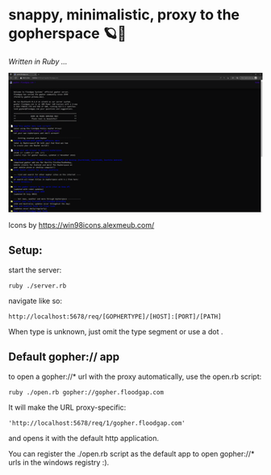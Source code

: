 # snappy, minimalistic, proxy to the gopherspace 🪐📂
*Written in Ruby ...*

![looks](https://github.com/Grimmgork/gophrprxy/blob/main/preview.png?raw=true)

Icons by https://win98icons.alexmeub.com/

## Setup:
start the server:
```
ruby ./server.rb
```
navigate like so:
```
http://localhost:5678/req/[GOPHERTYPE]/[HOST]:[PORT]/[PATH]
```
When type is unknown, just omit the type segment or use a dot .

## Default gopher:// app
to open a gopher://* url with the proxy automatically, use the open.rb script:
```
ruby ./open.rb gopher://gopher.floodgap.com
```
It will make the URL proxy-specific:
``` 
'http://localhost:5678/req/1/gopher.floodgap.com'
```

and opens it with the default http application.

You can register the ./open.rb script as the default app to open gopher://* urls in the windows registry :).
